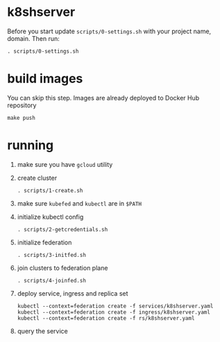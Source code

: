 # k8shserver
Before you start update `scripts/0-settings.sh` with your project name, domain. Then run:

    . scripts/0-settings.sh

# build images
You can skip this step. Images are already deployed to Docker Hub repository

    make push

# running
1. make sure you have `gcloud` utility
1. create cluster

    ```
    . scripts/1-create.sh
    ```

1. make sure `kubefed` and `kubectl` are in `$PATH`
1. initialize kubectl config

    ```
    . scripts/2-getcredentials.sh
    ```
    
1. initialize federation

    ```
    . scripts/3-initfed.sh
    ```

1. join clusters to federation plane

    ```
    . scripts/4-joinfed.sh
    ```

1. deploy service, ingress and replica set

    ```
    kubectl --context=federation create -f services/k8shserver.yaml
    kubectl --context=federation create -f ingress/k8shserver.yaml
    kubectl --context=federation create -f rs/k8shserver.yaml
    ```
    
1. query the service

